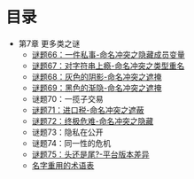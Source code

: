 # 目录

* 第7章 更多类之谜
   * [谜题66：一件私事-命名冲突之隐藏成员变量](谜题66.一件私事-命名冲突之隐藏成员变量.md)
   * [谜题67：对字符串上瘾-命名冲突之类型重名](谜题67.对字符串上瘾-命名冲突之类型重名.md)
   * [谜题68：灰色的阴影-命名冲突之遮掩](谜题68.灰色的阴影-命名冲突之遮掩.md)
   * [谜题69：黑色的渐隐-命名冲突之遮掩](谜题69.黑色的渐隐-命名冲突之遮掩.md)
   * 谜题70：一揽子交易
   * [谜题71：进口税-命名冲突之遮蔽](谜题71.进口税-命名冲突之遮蔽.md)
   * [谜题72：终极危难-命名冲突之隐藏](谜题72.终极危难-命名冲突之隐藏.md)
   * 谜题73：隐私在公开
   * 谜题74：同一性的危机
   * [谜题75：头还是尾?-平台版本差异](谜题75.头还是尾-平台版本差异.md)
   * [名字重用的术语表](名字重用的术语表.md)

